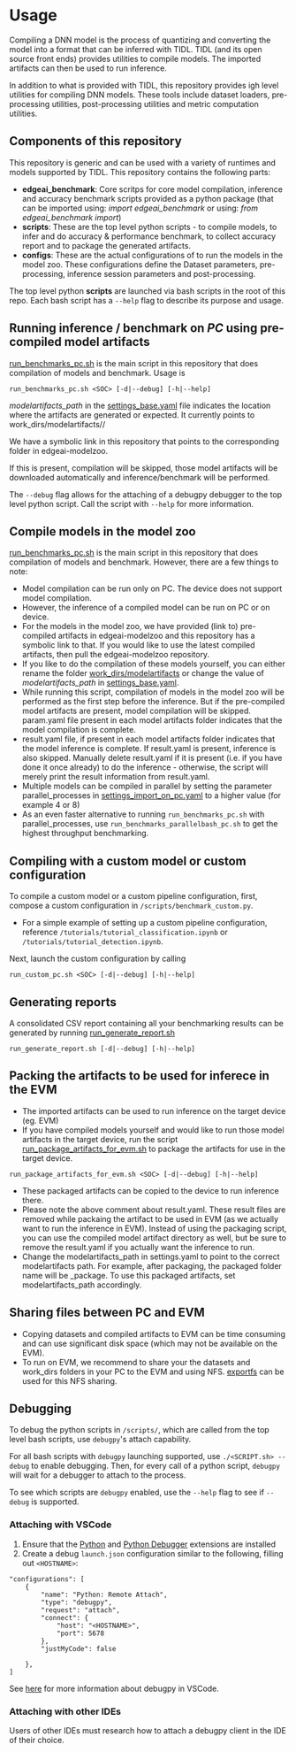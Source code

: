 # Usage

Compiling a DNN model is the process of quantizing and converting the model into a format that can be inferred with TIDL. TIDL (and its open source front ends) provides utilities to compile models. The imported artifacts can then be used to run inference.

In addition to what is provided with TIDL, this repository provides igh level utilities for compiling DNN models. These tools include dataset loaders, pre-processing utilities, post-processing utilities and metric computation utilities.


## Components of this repository
This repository is generic and can be used with a variety of runtimes and models supported by TIDL. This repository contains the following parts:

- **edgeai_benchmark**: Core scritps for core model compilation, inference and accuracy benchmark scripts provided as a python package (that can be imported using: *import edgeai_benchmark* or using: *from edgeai_benchmark import*)
- **scripts**: These are the top level python scripts - to compile models, to infer and do accuracy & performance benchmark, to collect accuracy report and to package the generated artifacts.
- **configs**: These are the actual configurations of to run the models in the model zoo. These configurations define the Dataset parameters, pre-processing, inference session parameters and post-processing.

The top level python **scripts** are launched via bash scripts in the root of this repo. Each bash script has a `--help` flag to describe its purpose and usage. 


## Running inference / benchmark on *PC* using pre-compiled model artifacts
[run_benchmarks_pc.sh](../run_benchmarks_pc.sh) is the main script in this repository that does compilation of models and benchmark. Usage is
```
run_benchmarks_pc.sh <SOC> [-d|--debug] [-h|--help]
```

*modelartifacts_path* in the [settings_base.yaml](../settings_base.yaml) file indicates the location where the artifacts are generated or expected. It currently points to work_dirs/modelartifacts/<SOC>/

We have a symbolic link in this repository that points to the corresponding folder in edgeai-modelzoo. 

If this is present, compilation will be skipped, those model artifacts will be downloaded automatically and inference/benchmark will be performed.

The `--debug` flag allows for the attaching of a debugpy debugger to the top level python script. Call the script with `--help` for more information.


## Compile models in the model zoo

[run_benchmarks_pc.sh](../run_benchmarks_pc.sh) is the main script in this repository that does compilation of models and benchmark. However, there are a few things to note:
* Model compilation can be run only on PC. The device does not support model compilation.
* However, the inference of a compiled model can be run on PC or on device. 
* For the models in the model zoo, we have provided (link to) pre-compiled artifacts in edgeai-modelzoo and this repository has a symbolic link to that. If you would like to use the latest compiled artifacts, then pull the edgeai-modelzoo repository.
* If you like to do the compilation of these models yourself, you can either rename the folder [work_dirs/modelartifacts](../work_dirs/modelartifacts) or change the value of *modelartifacts_path* in [settings_base.yaml](../settings_base.yaml). 
* While running this script, compilation of models in the model zoo will be performed as the first step before the inference. But if the pre-compiled model artifacts are present, model compilation will be skipped. param.yaml file present in each model artifacts folder indicates that the model compilation is complete.
* result.yaml file, if present in each model artifacts folder indicates that the model inference is complete. If result.yaml is present, inference is also skipped. Manually delete result.yaml if it is present (i.e. if you have done it once already) to do the inference - otherwise, the script will merely print the result information from result.yaml.
* Multiple models can be compiled in parallel by setting the parameter parallel_processes in [settings_import_on_pc.yaml](../settings_import_on_pc.yaml) to a higher value (for example 4 or 8) 
* As an even faster alternative to running `run_benchmarks_pc.sh` with parallel_processes, use `run_benchmarks_parallelbash_pc.sh` to get the highest throughput benchmarking.

## Compiling with a custom model or custom configuration
To compile a custom model or a custom pipeline configuration, first, compose a custom configuration in `/scripts/benchmark_custom.py`.
* For a simple example of setting up a custom pipeline configuration, reference `/tutorials/tutorial_classification.ipynb` or `/tutorials/tutorial_detection.ipynb`.

Next, launch the custom configuration by calling 
```
run_custom_pc.sh <SOC> [-d|--debug] [-h|--help]
```

## Generating reports
A consolidated CSV report containing all your benchmarking results can be generated by running [run_generate_report.sh](../run_generate_report.sh)
```
run_generate_report.sh [-d|--debug] [-h|--help]
```

## Packing the artifacts to be used for inferece in the EVM
* The imported artifacts can be used to run inference on the target device (eg. EVM)
* If you have compiled models yourself and would like to run those model artifacts in the target device, run the script 
[run_package_artifacts_for_evm.sh](../run_package_artifacts_for_evm.sh) to package the artifacts for use in the target device.
```
run_package_artifacts_for_evm.sh <SOC> [-d|--debug] [-h|--help]
```
* These packaged artifacts can be copied to the device to run inference there.
* Please note the above comment about result.yaml. These result files are removed while packaing the artifact to be used in EVM (as we actually want to run the inference in EVM). Instead of using the packaging script, you can use the compiled model artifact directory as well, but be sure to remove the result.yaml if you actually want the inference to run.
* Change the modelartifacts_path in settings.yaml to point to the correct modelartifacts path. For example, after packaging, the packaged folder name will be <SOC>_package. To use this packaged artifacts, set modelartifacts_path accordingly.


## Sharing files between PC and EVM
* Copying datasets and compiled artifacts to EVM can be time consuming and can use significant disk space (which may not be available on the EVM).
* To run on EVM, we recommend to share your the datasets and work_dirs folders in your PC to the EVM and using NFS. [exportfs](https://www.tutorialspoint.com/unix_commands/exportfs.htm) can be used for this NFS sharing.

## Debugging
To debug the python scripts in `/scripts/`, which are called from the top level bash scripts, use `debugpy`'s attach capability. 

For all bash scripts with `debugpy` launching supported, use `./<SCRIPT.sh> --debug` to enable debugging. Then, for every call of a python script, `debugpy` will wait for a debugger to attach to the process. 

To see which scripts are `debugpy` enabled, use the `--help` flag to see if `--debug` is supported.

### Attaching with VSCode
1. Ensure that the [Python](https://marketplace.visualstudio.com/items?itemName=ms-python.python) and [Python Debugger](https://marketplace.visualstudio.com/items?itemName=ms-python.debugpy) extensions are installed
2. Create a debug `launch.json` configuration similar to the following, filling out `<HOSTNAME>`:
```
"configurations": [
    {
        "name": "Python: Remote Attach",
        "type": "debugpy",
        "request": "attach",
        "connect": {
            "host": "<HOSTNAME>",
            "port": 5678
        },
        "justMyCode": false

    },
]
```

See [here](https://code.visualstudio.com/docs/python/debugging#_example) for more information about debugpy in VSCode.

### Attaching with other IDEs
Users of other IDEs must research how to attach a debugpy client in the IDE of their choice. 
